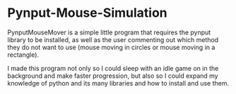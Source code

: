 # Pynput-Mouse-Simulation

PynputMouseMover is a simple little program that requires the pynput library to be installed, as well as the user commenting out which method they do not want to use (mouse moving in circles or mouse moving in a rectangle). 

I made this program not only so I could sleep with an idle game on in the background and make faster progression, but also so I could expand my knowledge of python and its many libraries and how to install and use them.
